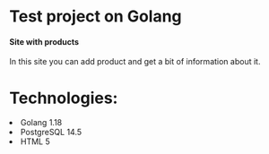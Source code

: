 # Test project on Golang
<h4>Site with products</h4>
In this site you can add product and get a bit of information about it.

# Technologies:
<li>Golang 1.18
<li>PostgreSQL 14.5
<li>HTML 5